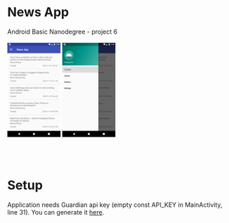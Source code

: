 # News App
Android Basic Nanodegree - project 6
<br /><br />
<img width="24%" src="https://github.com/karol-dabrowski/news-app/blob/master/screenshots/Screenshot_1542652828.png">
<img width="24%" src="https://github.com/karol-dabrowski/news-app/blob/master/screenshots/Screenshot_1542652831.png">
<br /><br /><br /><br />
# Setup
Application needs Guardian api key (empty const API_KEY in MainActivity, line 31). You can generate it <a target="_blank" href="https://open-platform.theguardian.com/access/">here</a>.

